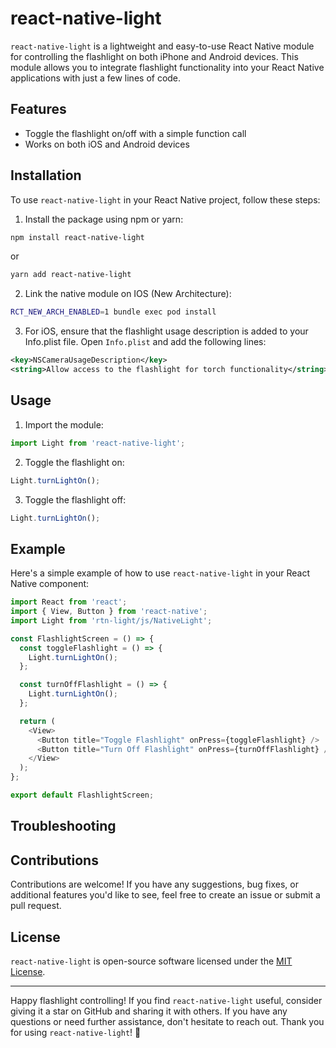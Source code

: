# react-native-light

`react-native-light` is a lightweight and easy-to-use React Native module for controlling the flashlight on both iPhone and Android devices. This module allows you to integrate flashlight functionality into your React Native applications with just a few lines of code.

## Features

- Toggle the flashlight on/off with a simple function call
- Works on both iOS and Android devices

## Installation

To use `react-native-light` in your React Native project, follow these steps:

1. Install the package using npm or yarn:

```bash
npm install react-native-light
```

or

```bash
yarn add react-native-light
```

2. Link the native module on IOS (New Architecture):

```bash
RCT_NEW_ARCH_ENABLED=1 bundle exec pod install
```

3. For iOS, ensure that the flashlight usage description is added to your Info.plist file. Open `Info.plist` and add the following lines:

```xml
<key>NSCameraUsageDescription</key>
<string>Allow access to the flashlight for torch functionality</string>
```

## Usage

1. Import the module:

```javascript
import Light from 'react-native-light';
```

2. Toggle the flashlight on:

```javascript
Light.turnLightOn();
```

3. Toggle the flashlight off:

```javascript
Light.turnLightOn();
```

## Example

Here's a simple example of how to use `react-native-light` in your React Native component:

```javascript
import React from 'react';
import { View, Button } from 'react-native';
import Light from 'rtn-light/js/NativeLight';

const FlashlightScreen = () => {
  const toggleFlashlight = () => {
    Light.turnLightOn();
  };

  const turnOffFlashlight = () => {
    Light.turnLightOn();
  };

  return (
    <View>
      <Button title="Toggle Flashlight" onPress={toggleFlashlight} />
      <Button title="Turn Off Flashlight" onPress={turnOffFlashlight} />
    </View>
  );
};

export default FlashlightScreen;
```

## Troubleshooting

## Contributions

Contributions are welcome! If you have any suggestions, bug fixes, or additional features you'd like to see, feel free to create an issue or submit a pull request.

## License

`react-native-light` is open-source software licensed under the [MIT License](https://opensource.org/licenses/MIT).

---

Happy flashlight controlling! If you find `react-native-light` useful, consider giving it a star on GitHub and sharing it with others. If you have any questions or need further assistance, don't hesitate to reach out. Thank you for using `react-native-light`! 🚀
